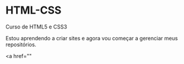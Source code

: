 # HTML-CSS
Curso de HTML5 e CSS3

Estou aprendendo a criar sites e agora vou começar a gerenciar meus repositórios.

<a href=""